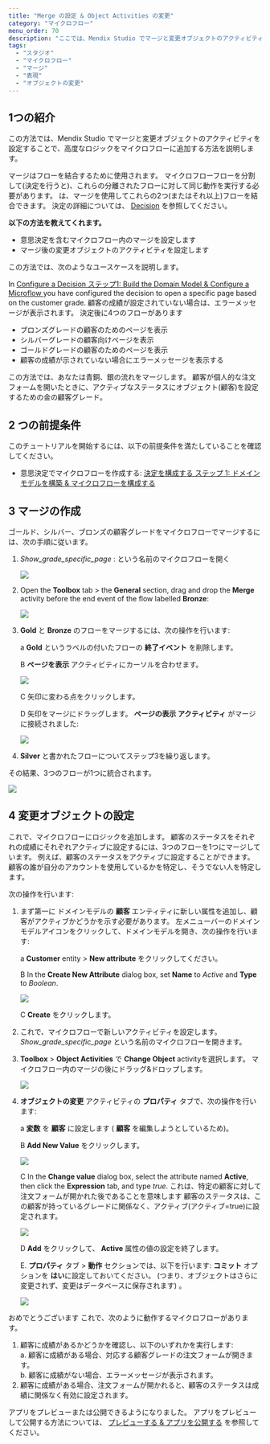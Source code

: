 ```yaml
---
title: "Merge の設定 & Object Activities の変更"
category: "マイクロフロー"
menu_order: 70
description: "ここでは、Mendix Studio でマージと変更オブジェクトのアクティビティを設定するプロセスを説明します。"
tags:
  - "スタジオ"
  - "マイクロフロー"
  - "マージ"
  - "表現"
  - "オブジェクトの変更"
---
```


## 1つの紹介

この方法では、Mendix Studio でマージと変更オブジェクトのアクティビティを設定することで、高度なロジックをマイクロフローに追加する方法を説明します。

マージはフローを結合するために使用されます。 マイクロフローフローを分割して(決定を行うと)、これらの分離されたフローに対して同じ動作を実行する必要があります。 は、マージを使用してこれらの2つ(またはそれ以上)フローを結合できます。 決定の詳細については、 [Decision](/studio/microflows-decision) を参照してください。

**以下の方法を教えてくれます。**

* 意思決定を含むマイクロフロー内のマージを設定します
* マージ後の変更オブジェクトのアクティビティを設定します

この方法では、次のようなユースケースを説明します。

In [Configure a Decision ステップ1: Build the Domain Model & Configure a Microflow ](microflows-how-to-configure-decision-p1) you have configured the decision to open a specific page based on the customer grade. 顧客の成績が設定されていない場合は、エラーメッセージが表示されます。 決定後に4つのフローがあります

* ブロンズグレードの顧客のためのページを表示
* シルバーグレードの顧客向けページを表示
* ゴールドグレードの顧客のためのページを表示
* 顧客の成績が示されていない場合にエラーメッセージを表示する

この方法では、あなたは青銅、銀の流れをマージします。 顧客が個人的な注文フォームを開いたときに、アクティブなステータスにオブジェクト(顧客)を設定するための金の顧客グレード。

## 2 つの前提条件

このチュートリアルを開始するには、以下の前提条件を満たしていることを確認してください。

* 意思決定でマイクロフローを作成する: [決定を構成する ステップ 1: ドメインモデルを構築 & マイクロフローを構成する](microflows-how-to-configure-decision-p1)

## 3 マージの作成

ゴールド、シルバー、ブロンズの顧客グレードをマイクロフローでマージするには、次の手順に従います。

1. *Show_grade_specific_page* : という名前のマイクロフローを開く

    ![](attachments/microflows-how-to-merge-and-change-object/microflow-without-merge.png)

2. Open the **Toolbox** tab > the **General** section, drag and drop the **Merge** activity before the end event of the flow labelled **Bronze**:

    ![](attachments/microflows-how-to-merge-and-change-object/adding-merge.png)

3. **Gold** と **Bronze** のフローをマージするには、次の操作を行います:<br/>

    a **Gold** というラベルの付いたフローの **終了イベント** を削除します。<br/>

    B **ページを表示** アクティビティにカーソルを合わせます。<br/>

    ![](attachments/microflows-how-to-merge-and-change-object/hover-over.png)<br/>

    C 矢印に変わる点をクリックします。<br/>

    D 矢印をマージにドラッグします。 **ページの表示 アクティビティ** がマージに接続されました:

    ![](attachments/microflows-how-to-merge-and-change-object/connecting-activity-and-merge.png)<br/>

4. **Silver** と書かれたフローについてステップ3を繰り返します。

その結果、3つのフローが1つに統合されます。

![](attachments/microflows-how-to-merge-and-change-object/flows-into-one.png)

## 4 変更オブジェクトの設定

これで、マイクロフローにロジックを追加します。 顧客のステータスをそれぞれの成績にそれぞれアクティブに設定するには、3つのフローを1つにマージしています。 例えば、顧客のステータスをアクティブに設定することができます。 顧客の誰が自分のアカウントを使用しているかを特定し、そうでない人を特定します。

 次の操作を行います:

1.  まず第一に ドメインモデルの **顧客** エンティティに新しい属性を追加し、顧客がアクティブかどうかを示す必要があります。 左メニューバーのドメインモデルアイコンをクリックして、ドメインモデルを開き、次の操作を行います:<br/>

    a **Customer** entity > **New attribute** をクリックしてください。<br/>

    B In the **Create New Attribute** dialog box, set **Name** to *Active* and **Type** to *Boolean*.<br/>

    ![](attachments/microflows-how-to-merge-and-change-object/new-attribute-active.png)<br/>

    C **Create** をクリックします。

2. これで、マイクロフローで新しいアクティビティを設定します。 *Show_grade_specific_page* という名前のマイクロフローを開きます。
3.  **Toolbox** > **Object Activities** で **Change Object** activityを選択します。 マイクロフロー内のマージの後にドラッグ&ドロップします。

     ![](attachments/microflows-how-to-merge-and-change-object/change-object-added.png)

4.  **オブジェクトの変更** アクティビティの **プロパティ** タブで、次の操作を行います:<br/>

    a **変数** を **顧客** に設定します ( **顧客** を編集しようとしているため)。<br/>

    B **Add New Value** をクリックします。<br/>

    ![](attachments/microflows-how-to-merge-and-change-object/change-object-add-new-value.png)<br/>

    C In the **Change value** dialog box, select the attribute named **Active**, then click the **Expression** tab, and type *true*. これは、特定の顧客に対して注文フォームが開かれた後であることを意味します 顧客のステータスは、この顧客が持っているグレードに関係なく、アクティブ(アクティブ=true)に設定されます。<br/>

    ![](attachments/microflows-how-to-merge-and-change-object/change-value-expression-editor.png)<br/>

    D **Add** をクリックして、 **Active** 属性の値の設定を終了します。<br/>

    E. **プロパティ** タブ > **動作** セクションでは、以下を行います: **コミット** オプションを **はい**に設定しておいてください。 (つまり、オブジェクトはさらに変更されず、変更はデータベースに保存されます) 。  <br/>

    ![](attachments/microflows-how-to-merge-and-change-object/change-object-properties.png)

おめでとうございます これで、次のように動作するマイクロフローがあります。

1. 顧客に成績があるかどうかを確認し、以下のいずれかを実行します:<br/> a. 顧客に成績がある場合、対応する顧客グレードの注文フォームが開きます。<br/> b. 顧客に成績がない場合、エラーメッセージが表示されます。<br/>
2. 顧客に成績がある場合、注文フォームが開かれると、顧客のステータスは成績に関係なく有効に設定されます。

アプリをプレビューまたは公開できるようになりました。 アプリをプレビューして公開する方法については、 [プレビューする & アプリを公開する](/studio/publishing-app) を参照してください。
